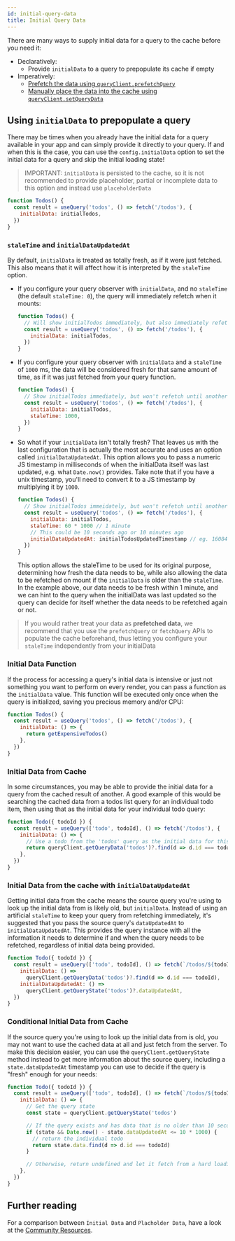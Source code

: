 ```yaml
---
id: initial-query-data
title: Initial Query Data
---
```


There are many ways to supply initial data for a query to the cache before you need it:

- Declaratively:
  - Provide `initialData` to a query to prepopulate its cache if empty
- Imperatively:
  - [Prefetch the data using `queryClient.prefetchQuery`](./prefetching)
  - [Manually place the data into the cache using `queryClient.setQueryData`](./prefetching)

## Using `initialData` to prepopulate a query

There may be times when you already have the initial data for a query available in your app and can simply provide it directly to your query. If and when this is the case, you can use the `config.initialData` option to set the initial data for a query and skip the initial loading state!

> IMPORTANT: `initialData` is persisted to the cache, so it is not recommended to provide placeholder, partial or incomplete data to this option and instead use `placeholderData`

```js
function Todos() {
  const result = useQuery('todos', () => fetch('/todos'), {
    initialData: initialTodos,
  })
}
```

### `staleTime` and `initialDataUpdatedAt`

By default, `initialData` is treated as totally fresh, as if it were just fetched. This also means that it will affect how it is interpreted by the `staleTime` option.

- If you configure your query observer with `initialData`, and no `staleTime` (the default `staleTime: 0`), the query will immediately refetch when it mounts:

  ```js
  function Todos() {
    // Will show initialTodos immediately, but also immediately refetch todos after mount
    const result = useQuery('todos', () => fetch('/todos'), {
      initialData: initialTodos,
    })
  }
  ```

- If you configure your query observer with `initialData` and a `staleTime` of `1000` ms, the data will be considered fresh for that same amount of time, as if it was just fetched from your query function.

  ```js
  function Todos() {
    // Show initialTodos immediately, but won't refetch until another interaction event is encountered after 1000 ms
    const result = useQuery('todos', () => fetch('/todos'), {
      initialData: initialTodos,
      staleTime: 1000,
    })
  }
  ```

- So what if your `initialData` isn't totally fresh? That leaves us with the last configuration that is actually the most accurate and uses an option called `initialDataUpdatedAt`. This option allows you to pass a numeric JS timestamp in milliseconds of when the initialData itself was last updated, e.g. what `Date.now()` provides. Take note that if you have a unix timestamp, you'll need to convert it to a JS timestamp by multiplying it by `1000`.
  ```js
  function Todos() {
    // Show initialTodos immeidately, but won't refetch until another interaction event is encountered after 1000 ms
    const result = useQuery('todos', () => fetch('/todos'), {
      initialData: initialTodos,
      staleTime: 60 * 1000 // 1 minute
      // This could be 10 seconds ago or 10 minutes ago
      initialDataUpdatedAt: initialTodosUpdatedTimestamp // eg. 1608412420052
    })
  }
  ```
  This option allows the staleTime to be used for its original purpose, determining how fresh the data needs to be, while also allowing the data to be refetched on mount if the `initialData` is older than the `staleTime`. In the example above, our data needs to be fresh within 1 minute, and we can hint to the query when the initialData was last updated so the query can decide for itself whether the data needs to be refetched again or not.

> If you would rather treat your data as **prefetched data**, we recommend that you use the `prefetchQuery` or `fetchQuery` APIs to populate the cache beforehand, thus letting you configure your `staleTime` independently from your initialData

### Initial Data Function

If the process for accessing a query's initial data is intensive or just not something you want to perform on every render, you can pass a function as the `initialData` value. This function will be executed only once when the query is initialized, saving you precious memory and/or CPU:

```js
function Todos() {
  const result = useQuery('todos', () => fetch('/todos'), {
    initialData: () => {
      return getExpensiveTodos()
    },
  })
}
```

### Initial Data from Cache

In some circumstances, you may be able to provide the initial data for a query from the cached result of another. A good example of this would be searching the cached data from a todos list query for an individual todo item, then using that as the initial data for your individual todo query:

```js
function Todo({ todoId }) {
  const result = useQuery(['todo', todoId], () => fetch('/todos'), {
    initialData: () => {
      // Use a todo from the 'todos' query as the initial data for this todo query
      return queryClient.getQueryData('todos')?.find(d => d.id === todoId)
    },
  })
}
```

### Initial Data from the cache with `initialDataUpdatedAt`

Getting initial data from the cache means the source query you're using to look up the initial data from is likely old, but `initialData`. Instead of using an artificial `staleTime` to keep your query from refetching immediately, it's suggested that you pass the source query's `dataUpdatedAt` to `initialDataUpdatedAt`. This provides the query instance with all the information it needs to determine if and when the query needs to be refetched, regardless of initial data being provided.

```js
function Todo({ todoId }) {
  const result = useQuery(['todo', todoId], () => fetch(`/todos/${todoId}`), {
    initialData: () =>
      queryClient.getQueryData('todos')?.find(d => d.id === todoId),
    initialDataUpdatedAt: () =>
      queryClient.getQueryState('todos')?.dataUpdatedAt,
  })
}
```

### Conditional Initial Data from Cache

If the source query you're using to look up the initial data from is old, you may not want to use the cached data at all and just fetch from the server. To make this decision easier, you can use the `queryClient.getQueryState` method instead to get more information about the source query, including a `state.dataUpdatedAt` timestamp you can use to decide if the query is "fresh" enough for your needs:

```js
function Todo({ todoId }) {
  const result = useQuery(['todo', todoId], () => fetch(`/todos/${todoId}`), {
    initialData: () => {
      // Get the query state
      const state = queryClient.getQueryState('todos')

      // If the query exists and has data that is no older than 10 seconds...
      if (state && Date.now() - state.dataUpdatedAt <= 10 * 1000) {
        // return the individual todo
        return state.data.find(d => d.id === todoId)
      }

      // Otherwise, return undefined and let it fetch from a hard loading state!
    },
  })
}
```

## Further reading

For a comparison between `Initial Data` and `Placholder Data`, have a look at the [Community Resources](../community/tkdodos-blog#9-placeholder-and-initial-data-in-react-query).
